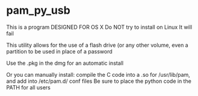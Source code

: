 # pam_py_usb

This is a program DESIGNED FOR OS X
Do NOT try to install on Linux
It will fail

This utility allows for the use of a flash drive (or any other volume, even a partition
to be used in place of a password

Use the .pkg in the dmg for an automatic install

Or you can manually install:
compile the C code into a .so for /usr/lib/pam, and add into /etc/pam.d/ conf files
Be sure to place the python code in the PATH for all users


